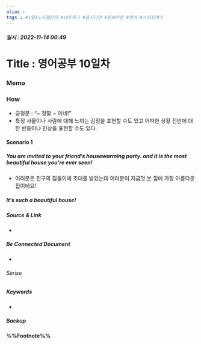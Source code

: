 ```yaml
---
alias : 
tags : #1일1노트챌린지 #네트워크 #옵시디언 #원바이원 #영어 #스피킹맥스
---
```


##### 일시 : 2022-11-14 00:49

# Title : 영어공부 10일차

### Memo

### How
- 긍정문 : “~ 정말 ~ 이네!”
- 특정 사물이나 사람에 대해 느끼는 감정을 표현할 수도 있고 어떠한 상황 전반에 대한 반응이나 인상을 표현할 수도 있다.

#### Scenario 1

##### You are invited to your friend’s housewarming party. and it is the most beautiful house you’re ever seen!
- 여러분은 친구의 집들이에 초대를 받았는데 여러분이 지금껏 본 집에 가장 아름다운 집이에요!

##### It’s such a beautiful house!

##### Source & Link
- 

##### Be Connected Document
- 

###### Serise


##### Keywords
- 

##### Backup


#### %%Footnote%%

[^1]: 